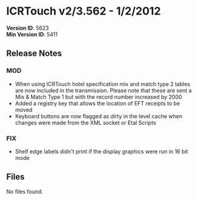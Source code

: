 # ICRTouch v2/3.562 - 1/2/2012

__Version ID__: 5623
<br>__Min Version ID__: 5411

## Release Notes
### MOD
- When using ICRTouch hotel specification mix and match type 2 tables are now included in the transmission. Please note that these are sent a Mix & Match Type 1 but with the record number increased by 2000
- Added a registry key that allows the location of EFT receipts to be moved
- Keyboard buttons are now flagged as dirty in the level cache when changes were made from the XML socket or Etal Scripts

### FIX
- Shelf edge labels didn't print if the display graphics were run in 16 bit mode

## Files
No files found.

